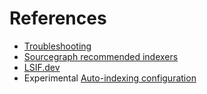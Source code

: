 # References

- [Troubleshooting](troubleshooting.md)
- [Sourcegraph recommended indexers](indexers.md)
- [LSIF.dev](https://lsif.dev/)
- <span class="badge badge-experimental">Experimental</span> [Auto-indexing configuration](auto_indexing_configuration.md)
